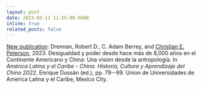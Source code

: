 ```yaml
---
layout: post
date: 2023-05-11 11:55:00-0400
inline: true
related_posts: false
---
```


<u>New publication</u>: Drennan, Robert D., C. Adam Berrey, and <u>Christian E. Peterson</u>, 2023. Desigualdad y poder desde hace más de 8,000 años en el Continente Americano y China: Una visión desde la antropología. In <i>América Latina y el Caribe - China. Historia, Cultura y Aprendizaje del Chino 2022</i>, Enrique Dussán (ed.), pp. 79--99. Union de Universidades de America Latina y el Caribe, Mexico City.
